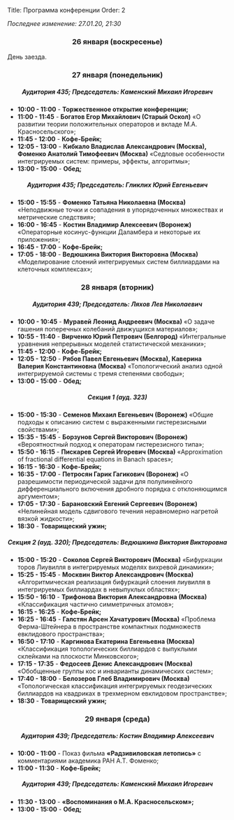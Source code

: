 Title: Программа конференции
Order: 2

*Последнее изменение: 27.01.20, 21:30*

### <center>26 января (воскресенье)</center>

День заезда.

### <center>27 января (понедельник)</center>
##### <center>Аудитория 435; Председатель: Каменский Михаил Игоревич</center>
* **10:00 - 11:00** - **Торжественное открытие конференции;**
* **11:00 - 11:45** - **Богатов Егор Михайлович (Старый Оскол)** «О развитии теории положительных операторов и вкладе М.А. Красносельского»;
* **11:45 - 12:00** - **Кофе-Брейк;**
* **12:05 - 13:00** - **Кибкало Владислав Александрович (Москва), Фоменко Анатолий Тимофеевич (Москва)** «Седловые особенности интегрируемых систем: примеры, эффекты, алгоритмы»;
* **13:00 - 15:00** - **Обед;**
##### <center>Аудитория 435; Председатель: Гликлих Юрий Евгеньевич</center>
* **15:00 - 15:55** - **Фоменко Татьяна Николаевна (Москва)** «Неподвижные точки и совпадения в упорядоченных множествах и метрические следствия»;
* **16:00 - 16:45** - **Костин Владимир Алексеевич (Воронеж)** «Операторные косинус-функции Даламбера и некоторые их приложения»;
* **16:45 - 17:00** - **Кофе-Брейк;**
* **17:05 - 18:00** - **Ведюшкина Виктория Викторовна (Москва)** «Моделирование слоений интегрируемых систем биллиардами на клеточных комплексах»;

### <center>28 января (вторник)</center>
##### <center>Аудитория 439; Председатель: Ляхов Лев Николаевич</center>
* **10:00 - 10:45** - **Муравей Леонид Андреевич (Москва)** «О задаче гашения поперечных колебаний движущихся материалов»;
* **10:55 - 11:40** - **Вирченко Юрий Петрович (Белгород)** «Интегральные уравнения непрерывных моделей статистической механики»;
* **11:45 - 12:00** - **Кофе-Брейк;**
* **12:05 - 12:50** - **Рябов Павел Евгеньевич (Москва), Каверина Валерия Константиновна (Москва)** «Топологический анализ одной интегрируемой системы с тремя степенями свободы»;
* **13:00 - 15:00** - **Обед;**
##### <center>Секция 1 (ауд. 323)</center>
* **15:00 - 15:30** - **Семенов Михаил Евгеньевич (Воронеж)** «Общие подходы к описанию систем с выраженными гистерезисными свойствами»;
* **15:35 - 15:45** - **Борзунов Сергей Викторович (Воронеж)** «Вероятностный подход к операторам гистерезисного типа»;
* **15:50 - 16:15** - **Пискарев Сергей Игоревич (Москва)** «Approximation of fractional differential equations in Banach spaces»;
* **16:15 - 16:30** - **Кофе-Брейк;**
* **16:35 - 17:00** - **Петросян Гарик Гагикович (Воронеж)** «О разрешимости периодической задачи для полулинейного дифференциального включения дробного порядка с отклоняющимся аргументом»;
* **17:05 - 17:30** - **Барановский Евгений Сергеевич (Воронеж)** «Нелинейная модель сдвигового течения неравномерно нагретой вязкой жидкости»;
* **18:30** - **Товарищеский ужин;**
##### <center>Секция 2 (ауд. 320); Председатель: Ведюшкина Виктория Викторовна</center>
* **15:00 - 15:20** - **Соколов Сергей Викторович (Москва)** «Бифуркации торов Лиувилля в интегрируемых моделях вихревой динамики»;
* **15:25 - 15:45** - **Москвин Виктор Александрович (Москва)** «Алгоритмическая реализация бифуркаций слоения лиувилля в интегрируемых биллиардах в невыпуклых областях»;
* **15:50 - 16:10** - **Трифонова Виктория Александровна (Москва)** «Классификация частично симметричных атомов»;
* **16:15 - 16:25** - **Кофе-Брейк;**
* **16:25 - 16:45** - **Галстян Арсен Хачатурович (Москва)** «Проблема Ферма-Штейнера в пространстве компактных подмножеств евклидового пространства»;
* **16:50 - 17:10** - **Каргинова Екатерина Евгеньевна (Москва)** «Классификация топологических биллиардов с выпуклыми склейками на плоскости Минковского»;
* **17:15 - 17:35** - **Федосеев Денис Александрович (Москва)** «Обобщенные группы кос и инварианты динамических систем»;
* **17:40 - 18:00** - **Белозеров Глеб Владимирович (Москва)** «Топологическая классификация интегрируемых геодезических биллиардов на квадриках в трехмерном евклидовом пространстве»;
* **18:30** - **Товарищеский ужин;**

### <center>29 января (среда)</center>
##### <center>Аудитория 439; Председатель: Костин Владимир Алексеевич</center>
* **10:00 - 11:00** - Показ фильма **«Радзивиловская летопись»** с комментариями академика РАН А.Т. Фоменко;
* **11:00 - 11:30** - **Кофе-Брейк;**
##### <center>Аудитория 439; Председатель: Каменский Михаил Игоревич</center>
* **11:30 - 13:00** - **«Воспоминания о М.А. Красносельском»;**
* **13:00 - 15:00** - **Обед;**
